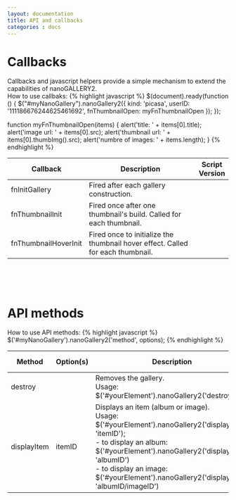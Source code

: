 ```yaml
---
layout: documentation
title: API and callbacks
categories : docs
---
```


# Callbacks
Callbacks and javascript helpers provide a simple mechanism to extend the capabilities of nanoGALLERY2.  
How to use callbaks:
{% highlight javascript %}
$(document).ready(function () {
  $("#myNanoGallery").nanoGallery2({
    kind: 'picasa',
    userID: '111186676244625461692',
    fnThumbnailOpen: myFnThumbnailOpen
  });
});

function myFnThumbnailOpen(items) {
  alert('title: ' + items[0].title);
  alert('image url: ' + items[0].src);
  alert('thumbnail url: ' + items[0].thumbImg().src);
  alert('numbre of images: ' + items.length);
}
{% endhighlight %}


| Callback | Description | Script<br>Version |
| ----- | ----- | ----- |
| fnInitGallery | Fired after each gallery construction. ||
| fnThumbnailInit | Fired once after one thumbnail's build. Called for each thumbnail. ||
| fnThumbnailHoverInit | Fired once to initialize the thumbnail hover effect. Called for each thumbnail. ||

<br><br><br>

# API methods
How to use API methods:
{% highlight javascript %}
  $('#myNanoGallery').nanoGallery2('method', options);
{% endhighlight %}

| Method | Option(s) | Description | Script<br>Version |
| ----- | ----- | ----- | ----- |
| destroy | | Removes the gallery. <br>Usage: $('#yourElement').nanoGallery2('destroy');| |
| displayItem | itemID | Displays an item (album or image).<br>Usage: $('#yourElement').nanoGallery2('displayItem', 'itemID');<br>- to display an album: $('#yourElement').nanoGallery2('displayItem', 'albumID')<br>- to display an image: $('#yourElement').nanoGallery2('displayItem', 'albumID/imageID')| |





